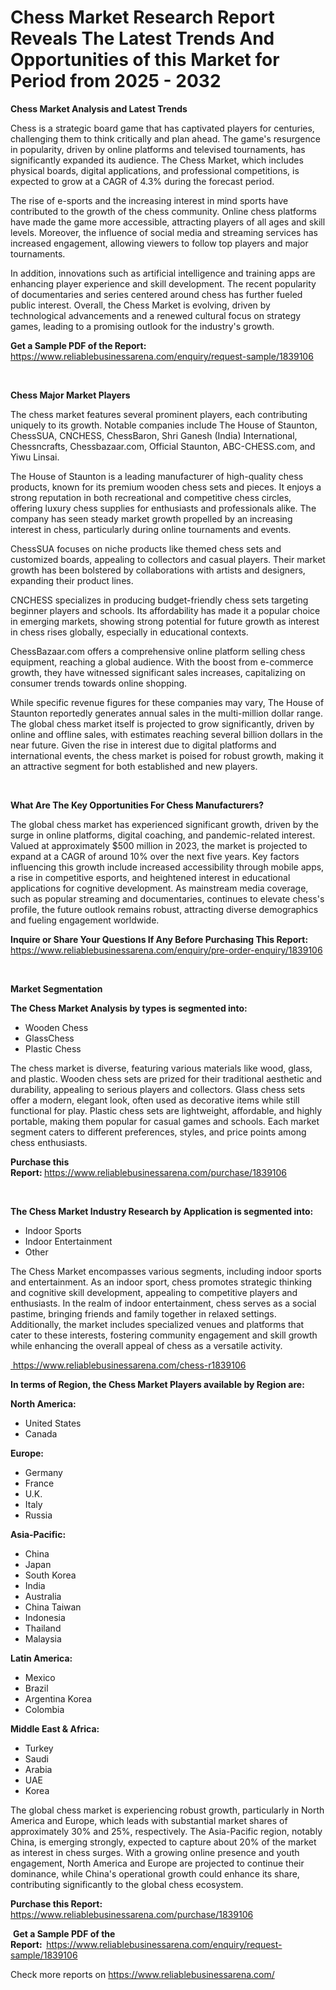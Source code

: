 <p><h1>Chess Market Research Report Reveals The Latest Trends And Opportunities of this Market for Period from 2025 - 2032</h1></p><p><strong>Chess Market Analysis and Latest Trends</strong></p>
<p><p>Chess is a strategic board game that has captivated players for centuries, challenging them to think critically and plan ahead. The game's resurgence in popularity, driven by online platforms and televised tournaments, has significantly expanded its audience. The Chess Market, which includes physical boards, digital applications, and professional competitions, is expected to grow at a CAGR of 4.3% during the forecast period. </p><p>The rise of e-sports and the increasing interest in mind sports have contributed to the growth of the chess community. Online chess platforms have made the game more accessible, attracting players of all ages and skill levels. Moreover, the influence of social media and streaming services has increased engagement, allowing viewers to follow top players and major tournaments. </p><p>In addition, innovations such as artificial intelligence and training apps are enhancing player experience and skill development. The recent popularity of documentaries and series centered around chess has further fueled public interest. Overall, the Chess Market is evolving, driven by technological advancements and a renewed cultural focus on strategy games, leading to a promising outlook for the industry's growth.</p></p>
<p><strong>Get a Sample PDF of the Report:&nbsp;</strong> <a href="https://www.reliablebusinessarena.com/enquiry/request-sample/1839106?utm_campaign=2042&utm_medium=2&utm_source=Github&utm_content=ia&utm_term=04042025&utm_id=chess">https://www.reliablebusinessarena.com/enquiry/request-sample/1839106</a></p>
<p>&nbsp;</p>
<p><strong>Chess Major Market Players</strong></p>
<p><p>The chess market features several prominent players, each contributing uniquely to its growth. Notable companies include The House of Staunton, ChessSUA, CNCHESS, ChessBaron, Shri Ganesh (India) International, Chessncrafts, Chessbazaar.com, Official Staunton, ABC-CHESS.com, and Yiwu Linsai.</p><p>The House of Staunton is a leading manufacturer of high-quality chess products, known for its premium wooden chess sets and pieces. It enjoys a strong reputation in both recreational and competitive chess circles, offering luxury chess supplies for enthusiasts and professionals alike. The company has seen steady market growth propelled by an increasing interest in chess, particularly during online tournaments and events.</p><p>ChessSUA focuses on niche products like themed chess sets and customized boards, appealing to collectors and casual players. Their market growth has been bolstered by collaborations with artists and designers, expanding their product lines.</p><p>CNCHESS specializes in producing budget-friendly chess sets targeting beginner players and schools. Its affordability has made it a popular choice in emerging markets, showing strong potential for future growth as interest in chess rises globally, especially in educational contexts.</p><p>ChessBazaar.com offers a comprehensive online platform selling chess equipment, reaching a global audience. With the boost from e-commerce growth, they have witnessed significant sales increases, capitalizing on consumer trends towards online shopping.</p><p>While specific revenue figures for these companies may vary, The House of Staunton reportedly generates annual sales in the multi-million dollar range. The global chess market itself is projected to grow significantly, driven by online and offline sales, with estimates reaching several billion dollars in the near future. Given the rise in interest due to digital platforms and international events, the chess market is poised for robust growth, making it an attractive segment for both established and new players.</p></p>
<p>&nbsp;</p>
<p><strong>What Are The Key Opportunities For Chess Manufacturers?</strong></p>
<p><p>The global chess market has experienced significant growth, driven by the surge in online platforms, digital coaching, and pandemic-related interest. Valued at approximately $500 million in 2023, the market is projected to expand at a CAGR of around 10% over the next five years. Key factors influencing this growth include increased accessibility through mobile apps, a rise in competitive esports, and heightened interest in educational applications for cognitive development. As mainstream media coverage, such as popular streaming and documentaries, continues to elevate chess's profile, the future outlook remains robust, attracting diverse demographics and fueling engagement worldwide.</p></p>
<p><strong>Inquire or Share Your Questions If Any Before Purchasing This Report:</strong> <a href="https://www.reliablebusinessarena.com/enquiry/pre-order-enquiry/1839106?utm_campaign=2042&utm_medium=2&utm_source=Github&utm_content=ia&utm_term=04042025&utm_id=chess">https://www.reliablebusinessarena.com/enquiry/pre-order-enquiry/1839106</a></p>
<p>&nbsp;</p>
<p><strong>Market Segmentation</strong></p>
<p><strong>The Chess Market Analysis by types is segmented into:</strong></p>
<p><ul><li>Wooden Chess</li><li>GlassChess</li><li>Plastic Chess</li></ul></p>
<p><p>The chess market is diverse, featuring various materials like wood, glass, and plastic. Wooden chess sets are prized for their traditional aesthetic and durability, appealing to serious players and collectors. Glass chess sets offer a modern, elegant look, often used as decorative items while still functional for play. Plastic chess sets are lightweight, affordable, and highly portable, making them popular for casual games and schools. Each market segment caters to different preferences, styles, and price points among chess enthusiasts.</p></p>
<p><strong>Purchase this Report:&nbsp;</strong><a href="https://www.reliablebusinessarena.com/purchase/1839106?utm_campaign=2042&utm_medium=2&utm_source=Github&utm_content=ia&utm_term=04042025&utm_id=chess">https://www.reliablebusinessarena.com/purchase/1839106</a></p>
<p>&nbsp;</p>
<p><strong>The Chess Market Industry Research by Application is segmented into:</strong></p>
<p><ul><li>Indoor Sports</li><li>Indoor Entertainment</li><li>Other</li></ul></p>
<p><p>The Chess Market encompasses various segments, including indoor sports and entertainment. As an indoor sport, chess promotes strategic thinking and cognitive skill development, appealing to competitive players and enthusiasts. In the realm of indoor entertainment, chess serves as a social pastime, bringing friends and family together in relaxed settings. Additionally, the market includes specialized venues and platforms that cater to these interests, fostering community engagement and skill growth while enhancing the overall appeal of chess as a versatile activity.</p></p>
<p><a href="https://www.reliablebusinessarena.com/chess-r1839106?utm_campaign=2042&utm_medium=2&utm_source=Github&utm_content=ia&utm_term=04042025&utm_id=chess">&nbsp;https://www.reliablebusinessarena.com/chess-r1839106</a></p>
<p><strong>In terms of Region, the Chess Market Players available by Region are:</strong></p>
<p>
    <p> <strong> North America: </strong>
        <ul>
            <li>United States</li>
            <li>Canada</li>
        </ul>
        </p> 
    <p> <strong> Europe: </strong>
        <ul>
            <li>Germany</li>
            <li>France</li>
            <li>U.K.</li>
            <li>Italy</li>
            <li>Russia</li>
        </ul>
        </p> 
    <p> <strong> Asia-Pacific: </strong>
        <ul>
            <li>China</li>
            <li>Japan</li>
            <li>South Korea</li>
            <li>India</li>
            <li>Australia</li>
            <li>China Taiwan</li>
            <li>Indonesia</li>
            <li>Thailand</li>
            <li>Malaysia</li>
        </ul>
        </p> 
    <p> <strong> Latin America: </strong>
        <ul>
            <li>Mexico</li>
            <li>Brazil</li>
            <li>Argentina Korea</li>
            <li>Colombia</li>
        </ul>
        </p> 
    <p> <strong> Middle East & Africa: </strong>
        <ul>
            <li>Turkey</li>
            <li>Saudi</li>
            <li>Arabia</li>
            <li>UAE</li>
            <li>Korea</li>
        </ul>
    </p>
    </p>
<p><p>The global chess market is experiencing robust growth, particularly in North America and Europe, which leads with substantial market shares of approximately 30% and 25%, respectively. The Asia-Pacific region, notably China, is emerging strongly, expected to capture about 20% of the market as interest in chess surges. With a growing online presence and youth engagement, North America and Europe are projected to continue their dominance, while China's operational growth could enhance its share, contributing significantly to the global chess ecosystem.</p></p>
<p><strong>Purchase this Report: </strong><a href="https://www.reliablebusinessarena.com/purchase/1839106?utm_campaign=2042&utm_medium=2&utm_source=Github&utm_content=ia&utm_term=04042025&utm_id=chess">https://www.reliablebusinessarena.com/purchase/1839106</a></p>
<p>&nbsp;<strong>Get a Sample PDF of the Report:&nbsp;&nbsp;</strong><a href="https://www.reliablebusinessarena.com/enquiry/request-sample/1839106?utm_campaign=2042&utm_medium=2&utm_source=Github&utm_content=ia&utm_term=04042025&utm_id=chess">https://www.reliablebusinessarena.com/enquiry/request-sample/1839106</a></p>
<p><strong></strong></p>
<p>Check more reports on <a href="https://www.reliablebusinessarena.com/?utm_campaign=2042&utm_medium=2&utm_source=Github&utm_content=ia&utm_term=04042025&utm_id=chess">https://www.reliablebusinessarena.com/</a></p>